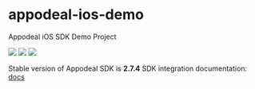 # appodeal-ios-demo
Appodeal iOS SDK Demo Project

[![](https://img.shields.io/badge/docs-ObjectiveC-green.svg)](https://wiki.appodeal.com/display/DE/iOS+SDK.+Integration+Guide)
[![](https://img.shields.io/badge/docs-Swift-green.svg)](https://wiki.appodeal.com/display/DE/iOS+SDK.+Integration+Guide)
[![](https://img.shields.io/badge/download-SDK-red.svg)](https://bit.ly/2Afkf94)


Stable version of Appodeal SDK is **2.7.4** 
SDK integration documentation: [docs](https://wiki.appodeal.com/en/ios/2-7-4-ios-sdk-integration)

